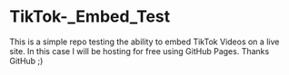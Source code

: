 # TikTok-_Embed_Test
This is a simple repo testing the ability to embed TikTok Videos on a live site. In this case I will be hosting for free using GitHub Pages. Thanks GitHub ;)
